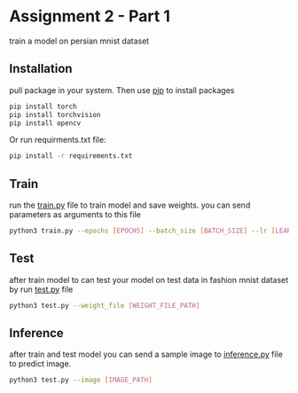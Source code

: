 # Assignment 2 - Part 1

train a model on persian mnist dataset

## Installation
pull package in your system.
Then use [pip](https://pip.pypa.io/en/stable/) to install packages

```bash
pip install torch
pip install torchvision
pip install opencv
```

Or run requirments.txt file:
```bash
pip install -r requirements.txt
```
## Train

run the 
[train.py](https://pip.pypa.io/en/stable/) file to train model and save weights. you can send parameters as arguments to this file

```bash
python3 train.py --epochs [EPOCHS] --batch_size [BATCH_SIZE] --lr [LEARNING_RATE]
```


## Test
after train model to can test your model on test data in fashion mnist dataset by run [test.py](https://pip.pypa.io/en/stable/) file

```bash
python3 test.py --weight_file [WEIGHT_FILE_PATH]
```

## Inference
after train and test model you can send a sample image to [inference.py](https://pip.pypa.io/en/stable/) file to predict image.

```bash
python3 test.py --image [IMAGE_PATH]
```